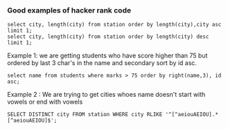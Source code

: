 ### Good examples of hacker rank code 


```
select city, length(city) from station order by length(city),city asc limit 1;
select city, length(city) from station order by length(city) desc limit 1;
```

Example 1: we are getting students who have score higher than 75 but ordered by last 3 char's in the name and secondary sort by id asc.

```
select name from students where marks > 75 order by right(name,3), id asc;
```

Example 2 : We are trying to get cities whoes name doesn't start with vowels or end with vowels

```
SELECT DISTINCT city FROM station WHERE city RLIKE '^[^aeiouAEIOU].*[^aeiouAEIOU]$';
```

